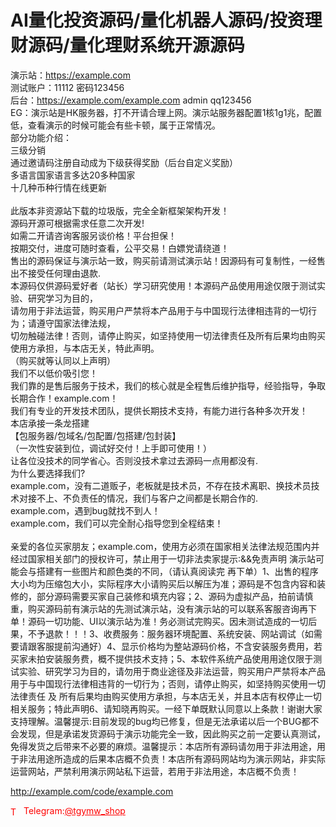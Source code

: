 # AI量化投资源码/量化机器人源码/投资理财源码/量化理财系统开源源码

演示站：https://example.com<br>测试账户：11112 密码123456<br>后台：https://example.com/example.com admin qq123456<br>EG：演示站是HK服务器，打不开请合理上网。演示站服务器配置1核1g1兆，配置低，查看演示的时候可能会有些卡顿，属于正常情况。<br>部分功能介绍：<br>三级分销<br>通过邀请码注册自动成为下级获得奖励（后台自定义奖励）<br>多语言国家语言多达20多种国家<br>十几种币种行情在线更新<br><br>此版本非资源站下载的垃圾版，完全全新框架架构开发！<br>源码开源可根据需求任意二次开发!<br>如需二开请咨询客服另谈价格！平台担保！<br>按期交付，进度可随时查看，公平交易！白嫖党请绕道！<br>售出的源码保证与演示站一致，购买前请测试演示站！因源码有可复制性，一经售出不接受任何理由退款.<br>本源码仅供源码爱好者（站长）学习研究使用！本源码产品使用用途仅限于测试实验、研究学习为目的，<br>请勿用于非法运营，购买用户严禁将本产品用于与中国现行法律相违背的一切行为；请遵守国家法律法规，<br>切勿触碰法律！否则，请停止购买，如坚持使用一切法律责任及所有后果均由购买使用方承担，与本店无关，特此声明。<br>（购买就等认同以上声明）<br>我们不以低价吸引您！<br>我们靠的是售后服务于技术，我们的核心就是全程售后维护指导，经验指导，争取长期合作！example.com！<br>我们有专业的开发技术团队，提供长期技术支持，有能力进行各种多次开发！<br>本店承接一条龙搭建<br>【包服务器/包域名/包配置/包搭建/包封装】<br>（一次性安装到位，调试好交付！上手即可使用！）<br>让各位没技术的同学省心。否则没技术拿过去源码一点用都没有.<br>为什么要选择我们?<br>example.com，没有二道贩子，老板就是技术员，不存在技术离职、换技术员技术对接不上、不负责任的情况，我们与客户之间都是长期合作的.<br>example.com，遇到bug就找不到人！<br>example.com，我们可以完全耐心指导您到全程结束！<br><br>亲爱的各位买家朋友；example.com，使用方必须在国家相关法律法规范围内并经过国家相关部门的授权许可，禁止用于一切非法卖家提示:&amp;&amp;免责声明 演示站可能会与搭建有一些图片和颜色类的不同，（请认真阅读完 再下单）1、出售的程序大小均为压缩包大小，实际程序大小请购买后以解压为准；源码是不包含内容和装修的，部分源码需要买家自己装修和填充内容；2、源码为虚拟产品，拍前请慎重，购买源码前有演示站的先测试演示站，没有演示站的可以联系客服咨询再下单！源码一切功能、UI以演示站为准！务必测试完购买。因未测试造成的一切后果，不予退款！！！3、收费服务：服务器环境配置、系统安装、网站调试（如需要请跟客服提前沟通好）4、显示价格均为整站源码价格，不含安装服务费用，若买家未拍安装服务费，概不提供技术支持；5、本软件系统产品使用用途仅限于测试实验、研究学习为目的，请勿用于商业途径及非法运营，购买用户严禁将本产品用于与中国现行法律相违背的一切行为；否则，请停止购买，如坚持购买使用一切法律责任 及 所有后果均由购买使用方承担，与本店无关，并且本店有权停止一切相关服务；特此声明6、请知晓再购买。一经下单既默认同意以上条款！谢谢大家支持理解。温馨提示:目前发现的bug均已修复，但是无法承诺以后一个BUG都不会发现，但是承诺发货源码于演示功能完全一致，因此购买之前一定要认真测试，免得发货之后带来不必要的麻烦。温馨提示：本店所有源码请勿用于非法用途，用于非法用途所造成的后果本店概不负责！本店所有源码网站均为演示网站，非实际运营网站，严禁利用演示网站私下运营，若用于非法用途，本店概不负责！<br>

http://example.com/code/example.com







<p style="color: red;"><img src="https://cdn-icons-png.flaticon.com/512/2111/2111646.png" alt="Telegram Icon" style="width: 16px; vertical-align: middle; margin-right: 5px;">Telegram:<a href="https://t.me/tgymw_shop" style="color: red;">@tgymw_shop</a></p>
